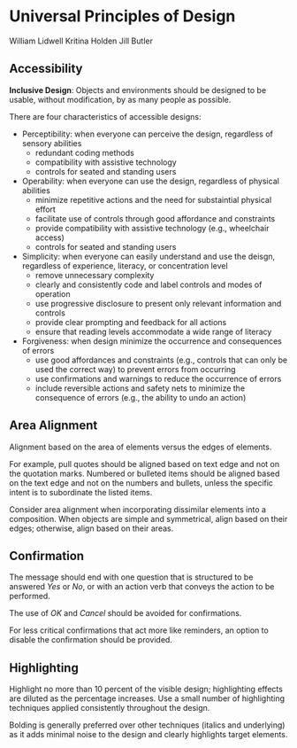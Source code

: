 # Universal Principles of Design

William Lidwell
Kritina Holden
Jill Butler

## Accessibility

**Inclusive Design**: Objects and environments should be designed to be usable, without modification, by as many people as possible.

There are four characteristics of accessible designs: 

- Perceptibility: when everyone can perceive the design, regardless of sensory abilities
    - redundant coding methods
    - compatibility with assistive technology
    - controls for seated and standing users
- Operability: when everyone can use the design, regardless of physical abilities
    - minimize repetitive actions and the need for substaintial physical effort
    - facilitate use of controls through good affordance and constraints
    - provide compatibility with assistive technology (e.g., wheelchair access)
    - controls for seated and standing users
- Simplicity: when everyone can easily understand and use the deisgn, regardless of experience, literacy, or concentration level
    - remove unnecessary complexity
    - clearly and consistently code and label controls and modes of operation
    - use progressive disclosure to present only relevant information and controls
    - provide clear prompting and feedback for all actions
    - ensure that reading levels accommodate a wide range of literacy
- Forgiveness: when design minimize the occurrence and consequences of errors
    - use good affordances and constraints (e.g., controls that can only be used the correct way) to prevent errors from occurring
    - use confirmations and warnings to reduce the occurrence of errors
    - include reversible actions and safety nets to minimize the consequence of errors (e.g., the ability to undo an action)

## Area Alignment

Alignment based on the area of elements versus the edges of elements.

For example, pull quotes should be aligned based on text edge and not on the quotation marks. Numbered or bulleted items should be aligned based on the text edge and not on the numbers and bullets, unless the specific intent is to subordinate the listed items.

Consider area alignment when incorporating dissimilar elements into a composition. When objects are simple and symmetrical, align based on their edges; otherwise, align based on their areas.

## Confirmation

The message should end with one question that is structured to be answered *Yes* or *No*, or with an action verb that conveys the action to be performed. 

The use of *OK* and *Cancel* should be avoided for confirmations.

For less critical confirmations that act more like reminders, an option to disable the confirmation should be provided.

## Highlighting

Highlight no more than 10 percent of the visible design; highlighting effects are diluted as the percentage increases. Use a small number of highlighting techniques applied consistently throughout the design.

Bolding is generally preferred over other techniques (italics and underlying) as it adds minimal noise to the design and clearly highlights target elements.